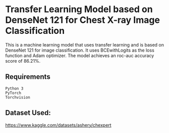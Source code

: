# Transfer Learning Model based on DenseNet 121 for Chest X-ray Image Classification

This is a machine learning model that uses transfer learning and is based on DenseNet 121 for image classification. It uses BCEwithLogits as the loss function and Adam optimizer. The model achieves an roc-auc accuracy score of 86.21%.


## Requirements
```
Python 3
PyTorch
Torchvision
```
## Dataset Used:
https://www.kaggle.com/datasets/ashery/chexpert
